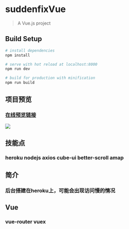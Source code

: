 # suddenfixVue

> A Vue.js project

## Build Setup

``` bash
# install dependencies
npm install

# serve with hot reload at localhost:8000
npm run dev

# build for production with minification
npm run build

```

## 项目预览
### [在线预览链接](https://www.blankshsh.cn/suddenfix.html)

![](http://optmmw8fy.bkt.clouddn.com/suddenfix.png)

## 技能点
### heroku nodejs axios cube-ui better-scroll amap

## 简介
### 后台搭建在heroku上，可能会出现访问慢的情况

## Vue
### vue-router vuex
